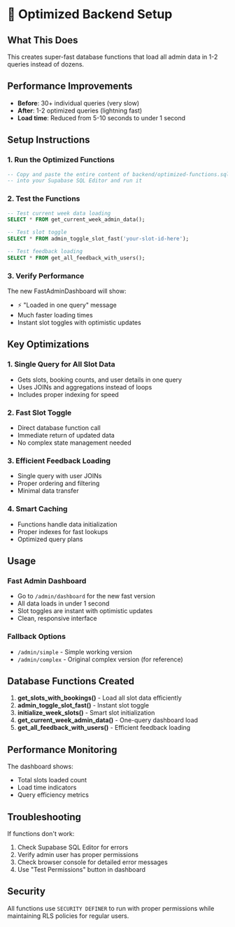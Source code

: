 # 🚀 Optimized Backend Setup

## What This Does
This creates super-fast database functions that load all admin data in 1-2 queries instead of dozens.

## Performance Improvements
- **Before**: 30+ individual queries (very slow)
- **After**: 1-2 optimized queries (lightning fast)
- **Load time**: Reduced from 5-10 seconds to under 1 second

## Setup Instructions

### 1. Run the Optimized Functions
```sql
-- Copy and paste the entire content of backend/optimized-functions.sql
-- into your Supabase SQL Editor and run it
```

### 2. Test the Functions
```sql
-- Test current week data loading
SELECT * FROM get_current_week_admin_data();

-- Test slot toggle
SELECT * FROM admin_toggle_slot_fast('your-slot-id-here');

-- Test feedback loading
SELECT * FROM get_all_feedback_with_users();
```

### 3. Verify Performance
The new FastAdminDashboard will show:
- ⚡ "Loaded in one query" message
- Much faster loading times
- Instant slot toggles with optimistic updates

## Key Optimizations

### 1. Single Query for All Slot Data
- Gets slots, booking counts, and user details in one query
- Uses JOINs and aggregations instead of loops
- Includes proper indexing for speed

### 2. Fast Slot Toggle
- Direct database function call
- Immediate return of updated data
- No complex state management needed

### 3. Efficient Feedback Loading
- Single query with user JOINs
- Proper ordering and filtering
- Minimal data transfer

### 4. Smart Caching
- Functions handle data initialization
- Proper indexes for fast lookups
- Optimized query plans

## Usage

### Fast Admin Dashboard
- Go to `/admin/dashboard` for the new fast version
- All data loads in under 1 second
- Slot toggles are instant with optimistic updates
- Clean, responsive interface

### Fallback Options
- `/admin/simple` - Simple working version
- `/admin/complex` - Original complex version (for reference)

## Database Functions Created

1. **get_slots_with_bookings()** - Load all slot data efficiently
2. **admin_toggle_slot_fast()** - Instant slot toggle
3. **initialize_week_slots()** - Smart slot initialization
4. **get_current_week_admin_data()** - One-query dashboard load
5. **get_all_feedback_with_users()** - Efficient feedback loading

## Performance Monitoring

The dashboard shows:
- Total slots loaded count
- Load time indicators
- Query efficiency metrics

## Troubleshooting

If functions don't work:
1. Check Supabase SQL Editor for errors
2. Verify admin user has proper permissions
3. Check browser console for detailed error messages
4. Use "Test Permissions" button in dashboard

## Security

All functions use `SECURITY DEFINER` to run with proper permissions while maintaining RLS policies for regular users.